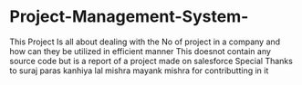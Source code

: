 # Project-Management-System-
This Project Is all about dealing with the No of project in a company and how can they be utilized in efficient manner
This doesnot contain any source code but is a report of a project made on salesforce
Special Thanks to suraj paras kanhiya lal mishra mayank mishra for contributting in it
